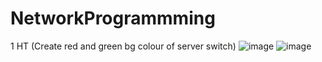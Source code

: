 # NetworkProgrammming
1 HT (Create red and green bg colour of server switch)
![image](https://github.com/VladosNasos/NetworkProgrammming/assets/126729032/1e7c8727-e0d2-403d-88fa-21f796c28ea4)
![image](https://github.com/VladosNasos/NetworkProgrammming/assets/126729032/bd121093-402d-40ae-a7e3-a0bb32e9fb79)
